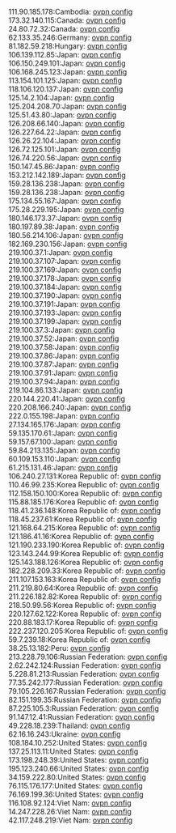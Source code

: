 111.90.185.178:Cambodia: [ovpn config](vpn/111_90_185_178.ovpn)  
173.32.140.115:Canada: [ovpn config](vpn/173_32_140_115.ovpn)  
24.80.72.32:Canada: [ovpn config](vpn/24_80_72_32.ovpn)  
62.133.35.246:Germany: [ovpn config](vpn/62_133_35_246.ovpn)  
81.182.59.218:Hungary: [ovpn config](vpn/81_182_59_218.ovpn)  
106.139.112.85:Japan: [ovpn config](vpn/106_139_112_85.ovpn)  
106.150.249.101:Japan: [ovpn config](vpn/106_150_249_101.ovpn)  
106.168.245.123:Japan: [ovpn config](vpn/106_168_245_123.ovpn)  
113.154.101.125:Japan: [ovpn config](vpn/113_154_101_125.ovpn)  
118.106.120.137:Japan: [ovpn config](vpn/118_106_120_137.ovpn)  
125.14.2.104:Japan: [ovpn config](vpn/125_14_2_104.ovpn)  
125.204.208.70:Japan: [ovpn config](vpn/125_204_208_70.ovpn)  
125.51.43.80:Japan: [ovpn config](vpn/125_51_43_80.ovpn)  
126.208.66.140:Japan: [ovpn config](vpn/126_208_66_140.ovpn)  
126.227.64.22:Japan: [ovpn config](vpn/126_227_64_22.ovpn)  
126.26.22.104:Japan: [ovpn config](vpn/126_26_22_104.ovpn)  
126.72.125.101:Japan: [ovpn config](vpn/126_72_125_101.ovpn)  
126.74.220.56:Japan: [ovpn config](vpn/126_74_220_56.ovpn)  
150.147.45.86:Japan: [ovpn config](vpn/150_147_45_86.ovpn)  
153.212.142.189:Japan: [ovpn config](vpn/153_212_142_189.ovpn)  
159.28.136.238:Japan: [ovpn config](vpn/159_28_136_238.ovpn)  
159.28.136.238:Japan: [ovpn config](vpn/159_28_136_238.ovpn)  
175.134.55.167:Japan: [ovpn config](vpn/175_134_55_167.ovpn)  
175.28.229.195:Japan: [ovpn config](vpn/175_28_229_195.ovpn)  
180.146.173.37:Japan: [ovpn config](vpn/180_146_173_37.ovpn)  
180.197.89.38:Japan: [ovpn config](vpn/180_197_89_38.ovpn)  
180.56.214.106:Japan: [ovpn config](vpn/180_56_214_106.ovpn)  
182.169.230.156:Japan: [ovpn config](vpn/182_169_230_156.ovpn)  
219.100.37.1:Japan: [ovpn config](vpn/219_100_37_1.ovpn)  
219.100.37.107:Japan: [ovpn config](vpn/219_100_37_107.ovpn)  
219.100.37.169:Japan: [ovpn config](vpn/219_100_37_169.ovpn)  
219.100.37.178:Japan: [ovpn config](vpn/219_100_37_178.ovpn)  
219.100.37.184:Japan: [ovpn config](vpn/219_100_37_184.ovpn)  
219.100.37.190:Japan: [ovpn config](vpn/219_100_37_190.ovpn)  
219.100.37.191:Japan: [ovpn config](vpn/219_100_37_191.ovpn)  
219.100.37.193:Japan: [ovpn config](vpn/219_100_37_193.ovpn)  
219.100.37.199:Japan: [ovpn config](vpn/219_100_37_199.ovpn)  
219.100.37.3:Japan: [ovpn config](vpn/219_100_37_3.ovpn)  
219.100.37.52:Japan: [ovpn config](vpn/219_100_37_52.ovpn)  
219.100.37.58:Japan: [ovpn config](vpn/219_100_37_58.ovpn)  
219.100.37.86:Japan: [ovpn config](vpn/219_100_37_86.ovpn)  
219.100.37.87:Japan: [ovpn config](vpn/219_100_37_87.ovpn)  
219.100.37.91:Japan: [ovpn config](vpn/219_100_37_91.ovpn)  
219.100.37.94:Japan: [ovpn config](vpn/219_100_37_94.ovpn)  
219.104.86.133:Japan: [ovpn config](vpn/219_104_86_133.ovpn)  
220.144.220.41:Japan: [ovpn config](vpn/220_144_220_41.ovpn)  
220.208.166.240:Japan: [ovpn config](vpn/220_208_166_240.ovpn)  
222.0.155.198:Japan: [ovpn config](vpn/222_0_155_198.ovpn)  
27.134.165.176:Japan: [ovpn config](vpn/27_134_165_176.ovpn)  
59.135.170.61:Japan: [ovpn config](vpn/59_135_170_61.ovpn)  
59.157.67.100:Japan: [ovpn config](vpn/59_157_67_100.ovpn)  
59.84.213.135:Japan: [ovpn config](vpn/59_84_213_135.ovpn)  
60.109.153.110:Japan: [ovpn config](vpn/60_109_153_110.ovpn)  
61.215.131.46:Japan: [ovpn config](vpn/61_215_131_46.ovpn)  
106.240.27.131:Korea Republic of: [ovpn config](vpn/106_240_27_131.ovpn)  
110.46.99.235:Korea Republic of: [ovpn config](vpn/110_46_99_235.ovpn)  
112.158.150.100:Korea Republic of: [ovpn config](vpn/112_158_150_100.ovpn)  
115.88.185.176:Korea Republic of: [ovpn config](vpn/115_88_185_176.ovpn)  
118.41.236.148:Korea Republic of: [ovpn config](vpn/118_41_236_148.ovpn)  
118.45.237.61:Korea Republic of: [ovpn config](vpn/118_45_237_61.ovpn)  
121.168.64.215:Korea Republic of: [ovpn config](vpn/121_168_64_215.ovpn)  
121.186.41.16:Korea Republic of: [ovpn config](vpn/121_186_41_16.ovpn)  
121.190.233.190:Korea Republic of: [ovpn config](vpn/121_190_233_190.ovpn)  
123.143.244.99:Korea Republic of: [ovpn config](vpn/123_143_244_99.ovpn)  
125.143.188.126:Korea Republic of: [ovpn config](vpn/125_143_188_126.ovpn)  
182.228.209.33:Korea Republic of: [ovpn config](vpn/182_228_209_33.ovpn)  
211.107.153.163:Korea Republic of: [ovpn config](vpn/211_107_153_163.ovpn)  
211.219.80.64:Korea Republic of: [ovpn config](vpn/211_219_80_64.ovpn)  
211.226.182.82:Korea Republic of: [ovpn config](vpn/211_226_182_82.ovpn)  
218.50.99.56:Korea Republic of: [ovpn config](vpn/218_50_99_56.ovpn)  
220.127.62.122:Korea Republic of: [ovpn config](vpn/220_127_62_122.ovpn)  
220.88.183.17:Korea Republic of: [ovpn config](vpn/220_88_183_17.ovpn)  
222.237.120.205:Korea Republic of: [ovpn config](vpn/222_237_120_205.ovpn)  
59.7.239.18:Korea Republic of: [ovpn config](vpn/59_7_239_18.ovpn)  
38.25.13.182:Peru: [ovpn config](vpn/38_25_13_182.ovpn)  
213.228.79.106:Russian Federation: [ovpn config](vpn/213_228_79_106.ovpn)  
2.62.242.124:Russian Federation: [ovpn config](vpn/2_62_242_124.ovpn)  
5.228.81.213:Russian Federation: [ovpn config](vpn/5_228_81_213.ovpn)  
77.35.242.177:Russian Federation: [ovpn config](vpn/77_35_242_177.ovpn)  
79.105.226.167:Russian Federation: [ovpn config](vpn/79_105_226_167.ovpn)  
82.151.199.35:Russian Federation: [ovpn config](vpn/82_151_199_35.ovpn)  
87.225.105.3:Russian Federation: [ovpn config](vpn/87_225_105_3.ovpn)  
91.147.12.41:Russian Federation: [ovpn config](vpn/91_147_12_41.ovpn)  
49.228.18.239:Thailand: [ovpn config](vpn/49_228_18_239.ovpn)  
62.16.16.243:Ukraine: [ovpn config](vpn/62_16_16_243.ovpn)  
108.184.10.252:United States: [ovpn config](vpn/108_184_10_252.ovpn)  
137.25.113.11:United States: [ovpn config](vpn/137_25_113_11.ovpn)  
173.198.248.39:United States: [ovpn config](vpn/173_198_248_39.ovpn)  
195.123.240.66:United States: [ovpn config](vpn/195_123_240_66.ovpn)  
34.159.222.80:United States: [ovpn config](vpn/34_159_222_80.ovpn)  
76.115.176.177:United States: [ovpn config](vpn/76_115_176_177.ovpn)  
76.169.199.36:United States: [ovpn config](vpn/76_169_199_36.ovpn)  
116.108.92.124:Viet Nam: [ovpn config](vpn/116_108_92_124.ovpn)  
14.247.228.26:Viet Nam: [ovpn config](vpn/14_247_228_26.ovpn)  
42.117.248.219:Viet Nam: [ovpn config](vpn/42_117_248_219.ovpn)  
